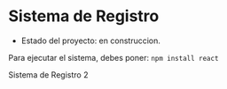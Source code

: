<h1> Sistema de Registro </h1>

- Estado del proyecto: en construccion.
 
Para ejecutar el sistema, debes poner: 
```npm install react```

Sistema de Registro 2
